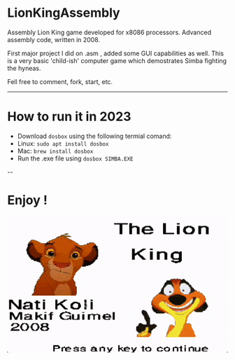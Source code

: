 # LionKingAssembly
Assembly Lion King game developed for x8086 processors. Advanced assembly code, written in 2008.

First major project I did on .asm , added some GUI capabilities as well.
This is a very basic 'child-ish' computer game which demostrates Simba fighting the hyneas.

Fell free to comment, fork, start, etc.

---
# How to run it in 2023

- Download `dosbox` using the following termial comand:
- Linux: `sudo apt install dosbox`
- Mac: `brew install dosbox`
- Run the .exe file using `dosbox SIMBA.EXE`

--

# Enjoy !
![Demo](docs/ezgif.com-optimize.gif)
